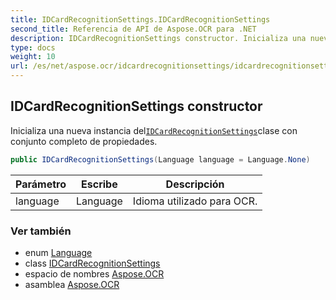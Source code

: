```yaml
---
title: IDCardRecognitionSettings.IDCardRecognitionSettings
second_title: Referencia de API de Aspose.OCR para .NET
description: IDCardRecognitionSettings constructor. Inicializa una nueva instancia delIDCardRecognitionSettingsclase con conjunto completo de propiedades.
type: docs
weight: 10
url: /es/net/aspose.ocr/idcardrecognitionsettings/idcardrecognitionsettings/
---
```

## IDCardRecognitionSettings constructor

Inicializa una nueva instancia del[`IDCardRecognitionSettings`](../)clase con conjunto completo de propiedades.

```csharp
public IDCardRecognitionSettings(Language language = Language.None)
```

| Parámetro | Escribe | Descripción |
| --- | --- | --- |
| language | Language | Idioma utilizado para OCR. |

### Ver también

* enum [Language](../../language/)
* class [IDCardRecognitionSettings](../)
* espacio de nombres [Aspose.OCR](../../idcardrecognitionsettings/)
* asamblea [Aspose.OCR](../../../)


